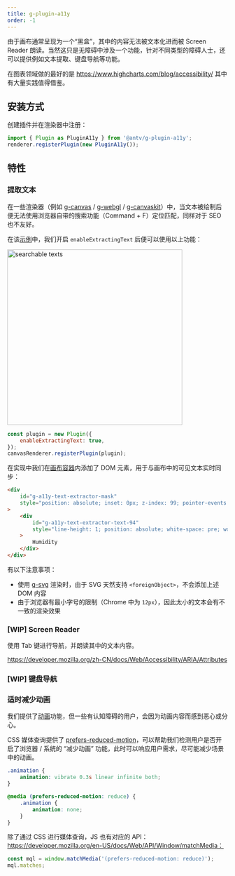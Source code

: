 ```yaml
---
title: g-plugin-a11y
order: -1
---
```


由于画布通常呈现为一个“黑盒”，其中的内容无法被文本化进而被 Screen Reader 朗读。当然这只是无障碍中涉及一个功能，针对不同类型的障碍人士，还可以提供例如文本提取、键盘导航等功能。

在图表领域做的最好的是 <https://www.highcharts.com/blog/accessibility/> 其中有大量实践值得借鉴。

## 安装方式

创建插件并在渲染器中注册：

```js
import { Plugin as PluginA11y } from '@antv/g-plugin-a11y';
renderer.registerPlugin(new PluginA11y());
```

## 特性

### 提取文本

在一些渲染器（例如 [g-canvas](/zh/api/renderer/canvas) / [g-webgl](/zh/api/renderer/webgl) / [g-canvaskit](/zh/api/renderer/canvaskit)）中，当文本被绘制后便无法使用浏览器自带的搜索功能（Command + F）定位匹配，同样对于 SEO 也不友好。

在该[示例](/zh/examples/plugins#a11y-text-extractor)中，我们开启 `enableExtractingText` 后便可以使用以上功能：

<img src="https://gw.alipayobjects.com/mdn/rms_6ae20b/afts/img/A*NKFsSYYofj4AAAAAAAAAAAAAARQnAQ" width="400" alt="searchable texts">

```js
const plugin = new Plugin({
    enableExtractingText: true,
});
canvasRenderer.registerPlugin(plugin);
```

在实现中我们在[画布容器](/zh/api/canvas#container)内添加了 DOM 元素，用于与画布中的可见文本实时同步：

```html
<div
    id="g-a11y-text-extractor-mask"
    style="position: absolute; inset: 0px; z-index: 99; pointer-events: none; user-select: none; overflow: hidden;"
>
    <div
        id="g-a11y-text-extractor-text-94"
        style="line-height: 1; position: absolute; white-space: pre; word-break: keep-all; color: transparent !important; transform-origin: 0px 0px; transform: translate(0px, 0px) translate(-50%, -100%) matrix3d(1, 0, 0, 0, 0, 1, 0, 0, 0, 0, 1, 0, 320, 350, 0, 1); font-size: 10px; font-family: sans-serif;"
    >
        Humidity
    </div>
</div>
```

有以下注意事项：

- 使用 [g-svg](/zh/api/renderer/svg) 渲染时，由于 SVG 天然支持 `<foreignObject>`，不会添加上述 DOM 内容
- 由于浏览器有最小字号的限制（Chrome 中为 `12px`），因此太小的文本会有不一致的渲染效果

### [WIP] Screen Reader

使用 Tab 键进行导航，并朗读其中的文本内容。

<https://developer.mozilla.org/zh-CN/docs/Web/Accessibility/ARIA/Attributes>

### [WIP] 键盘导航

### 适时减少动画

我们提供了[动画](/zh/api/animation/waapi)功能，但一些有认知障碍的用户，会因为动画内容而感到恶心或分心。

CSS 媒体查询提供了 [prefers-reduced-motion](https://developer.mozilla.org/en-US/docs/Web/CSS/@media/prefers-reduced-motion)，可以帮助我们检测用户是否开启了浏览器 / 系统的 “减少动画” 功能，此时可以响应用户需求，尽可能减少场景中的动画。

```css
.animation {
    animation: vibrate 0.3s linear infinite both;
}

@media (prefers-reduced-motion: reduce) {
    .animation {
        animation: none;
    }
}
```

除了通过 CSS 进行媒体查询，JS 也有对应的 API： <https://developer.mozilla.org/en-US/docs/Web/API/Window/matchMedia：>

```js
const mql = window.matchMedia('(prefers-reduced-motion: reduce)');
mql.matches;
```
